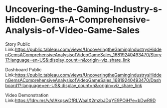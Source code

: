 # Uncovering-the-Gaming-Industry-s-Hidden-Gems-A-Comprehensive-Analysis-of-Video-Game-Sales

Story Public Link:https://public.tableau.com/views/UncoveringtheGamingIndustrysHiddenGemsAComprehensiveAnalysisofVideoGameSales_16819240493470/Story1?:language=en-US&:display_count=n&:origin=viz_share_link


Dashboard Public Link:https://public.tableau.com/views/UncoveringtheGamingIndustrysHiddenGemsAComprehensiveAnalysisofVideoGameSales_16819240493470/Dashboard1?:language=en-US&:display_count=n&:origin=viz_share_link



Video Demonstration Link:https://1drv.ms/v/s!AkqswDfRLWaalX2mzbJDqYE9POiH?e=bDwR9D
